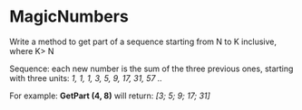 # MagicNumbers
Write a method to get part of a sequence starting from N to K inclusive, where K> N

Sequence: each new number is the sum of the three previous ones, starting with three units: *1, 1, 1, 3, 5, 9, 17, 31, 57 ..*

For example: **GetPart (4, 8)** will return: *[3; 5; 9; 17; 31]*

